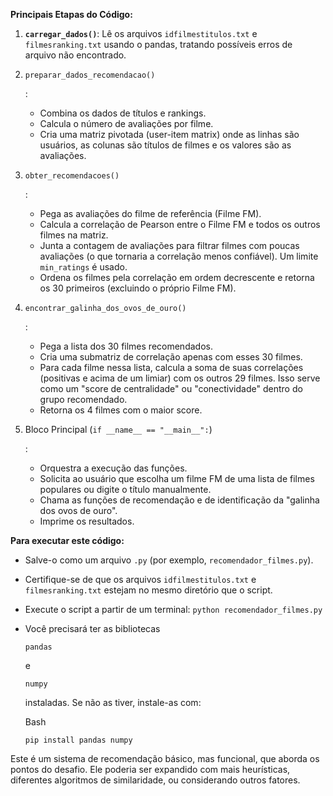 **Principais Etapas do Código:**

1. **`carregar_dados()`**: Lê os arquivos `idfilmestitulos.txt` e `filmesranking.txt` usando o pandas, tratando possíveis erros de arquivo não encontrado.

2. `preparar_dados_recomendacao()`

   :

   - Combina os dados de títulos e rankings.
   - Calcula o número de avaliações por filme.
   - Cria uma matriz pivotada (user-item matrix) onde as linhas são usuários, as colunas são títulos de filmes e os valores são as avaliações.

3. `obter_recomendacoes()`

   :

   - Pega as avaliações do filme de referência (Filme FM).
   - Calcula a correlação de Pearson entre o Filme FM e todos os outros filmes na matriz.
   - Junta a contagem de avaliações para filtrar filmes com poucas avaliações (o que tornaria a correlação menos confiável). Um limite `min_ratings` é usado.
   - Ordena os filmes pela correlação em ordem decrescente e retorna os 30 primeiros (excluindo o próprio Filme FM).

4. `encontrar_galinha_dos_ovos_de_ouro()`

   :

   - Pega a lista dos 30 filmes recomendados.
   - Cria uma submatriz de correlação apenas com esses 30 filmes.
   - Para cada filme nessa lista, calcula a soma de suas correlações (positivas e acima de um limiar) com os outros 29 filmes. Isso serve como um "score de centralidade" ou "conectividade" dentro do grupo recomendado.
   - Retorna os 4 filmes com o maior score.

5. Bloco Principal (`if __name__ == "__main__":`)

   :

   - Orquestra a execução das funções.
   - Solicita ao usuário que escolha um filme FM de uma lista de filmes populares ou digite o título manualmente.
   - Chama as funções de recomendação e de identificação da "galinha dos ovos de ouro".
   - Imprime os resultados.

**Para executar este código:**

- Salve-o como um arquivo `.py` (por exemplo, `recomendador_filmes.py`).

- Certifique-se de que os arquivos `idfilmestitulos.txt` e `filmesranking.txt` estejam no mesmo diretório que o script.

- Execute o script a partir de um terminal: `python recomendador_filmes.py`

- Você precisará ter as bibliotecas 

  ```
  pandas
  ```

   e 

  ```
  numpy
  ```

   instaladas. Se não as tiver, instale-as com:

  Bash

  ```
  pip install pandas numpy
  ```

Este é um sistema de recomendação básico, mas funcional, que aborda os pontos do desafio. Ele poderia ser expandido com mais heurísticas, diferentes algoritmos de similaridade, ou considerando outros fatores.